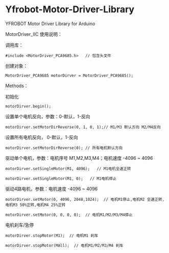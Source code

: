# Yfrobot-Motor-Driver-Library
YFROBOT Motor Driver Library for Arduino

MotorDriver_IIC 使用说明：

调用库：

`#include <MotorDriver_PCA9685.h>   // 包含头文件`

创建对象：

`MotorDriver_PCA9685 motorDirver = MotorDriver_PCA9685();`

Methods：

初始化

`motorDirver.begin();`

设置单个电机反向，参数：0-默认，1-反向

`motorDirver.setMotorDirReverse(0, 1, 0, 1);// M1/M3 默认方向 M2/M4反向`

设置所有电机反向， 0-默认，1-反向

`motorDirver.setMotorDirReverse(0); // 所有电机默认方向`

驱动单个电机，参数：电机序号 M1,M2,M3,M4；电机速度 -4096 ~ 4096

`motorDirver.setSingleMotor(M1, 4096);   // M1电机全速正转`

`motorDirver.setSingleMotor(M1, 0);   // M1电机停止`

驱动4路电机，参数：电机速度 -4096 ~ 4096

`motorDirver.setMotor(0, 4096, 2048,1024);  // 电机M1停止,电机M2 全速正转,电机M3 50%正转,电机M4 25%正转`

`motorDirver.setMotor(0, 0, 0, 0);  // 电机M1/M2/M3/M4停止`

电机刹车/急停

`motorDirver.stopMotor(M1);  // 电机M1 刹车`

`motorDirver.stopMotor(MAll);  // 电机M1/M2/M3/M4 刹车`

